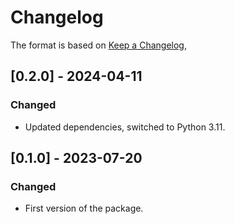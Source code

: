# Changelog

The format is based on [Keep a Changelog](https://keepachangelog.com/en/1.0.0/),

## [0.2.0] - 2024-04-11

### Changed

- Updated dependencies, switched to Python 3.11.

## [0.1.0] - 2023-07-20

### Changed

- First version of the package.